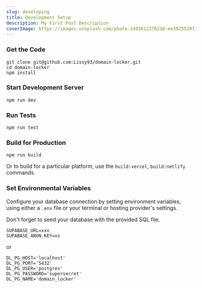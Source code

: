 ```yaml
---
slug: developing
title: Development Setup
description: My First Post Description
coverImage: https://images.unsplash.com/photo-1493612276216-ee3925520721?ixlib=rb-4.0.3&ixid=MnwxMjA3fDB8MHxwaG90by1wYWdlfHx8fGVufDB8fHx8&auto=format&fit=crop&w=464&q=80
---
```



### Get the Code

```
git clone git@github.com:Lissy93/domain-locker.git
cd domain-locker
npm install
```

### Start Development Server

```
npm run dev
```

### Run Tests

```
npm run test
```

### Build for Production

```
npm run build
```

Or to build for a particular platform, use the `build:vercel`, `build:netlify` commands.

### Set Environmental Variables

Configure your database connection by setting environment variables, using either a `.env` file or your terminal or hosting provider's settings.

Don't forget to seed your database with the provided SQL file.

```
SUPABASE_URL=xxx
SUPABASE_ANON_KEY=xx
```

or

```
DL_PG_HOST='localhost'
DL_PG_PORT='5432'
DL_PG_USER='postgres'
DL_PG_PASSWORD='supersecret'
DL_PG_NAME='domain_locker'
```
